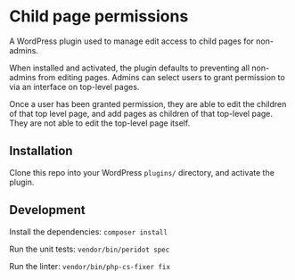 # Child page permissions

A WordPress plugin used to manage edit access to child pages for non-admins.

When installed and activated, the plugin defaults to preventing all non-admins from editing pages. Admins can select users to grant permission to via an interface on top-level pages.

Once a user has been granted permission, they are able to edit the children of that top level page, and add pages as children of that top-level page. They are not able to edit the top-level page itself.

## Installation

Clone this repo into your WordPress `plugins/` directory, and activate the plugin.

## Development

Install the dependencies: `composer install`

Run the unit tests: `vendor/bin/peridot spec`

Run the linter: `vendor/bin/php-cs-fixer fix`